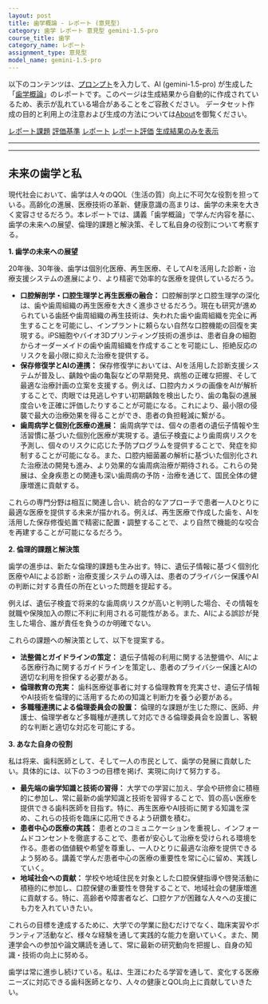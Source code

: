 ```yaml
---
layout: post
title: 歯学概論 - レポート (意見型)
category: 歯学 レポート 意見型 gemini-1.5-pro
course_title: 歯学
category_name: レポート
assignment_type: 意見型
model_name: gemini-1.5-pro
---
```


以下のコンテンツは、[プロンプト](http://127.0.0.1:8000/generated/歯学/gemini-1.5-pro/prompt_レポート-意見型.md)を入力して、AI (gemini-1.5-pro) が生成した「[歯学概論](/contents/歯学/)」のレポートです。このページは生成結果から自動的に作成されているため、表示が乱れている場合があることをご容赦ください。
データセット作成の目的と利用上の注意および生成の方法については[About](/About)を御覧ください。

[レポート課題](../レポート課題-意見型)
[評価基準](../評価基準-意見型)
[レポート](../レポート-意見型)
[レポート評価](../レポート評価-意見型)
[生成結果のみを表示](http://127.0.0.1:8000/generated/歯学/gemini-1.5-pro/レポート-意見型.md)
  

***
***
  
## 未来の歯学と私

現代社会において、歯学は人々のQOL（生活の質）向上に不可欠な役割を担っている。高齢化の進展、医療技術の革新、健康意識の高まりは、歯学の未来を大きく変容させるだろう。本レポートでは、講義「歯学概論」で学んだ内容を基に、歯学の未来への展望、倫理的課題と解決策、そして私自身の役割について考察する。

**1. 歯学の未来への展望**

20年後、30年後、歯学は個別化医療、再生医療、そしてAIを活用した診断・治療支援システムの進展により、より精密で効率的な医療を提供しているだろう。

* **口腔解剖学・口腔生理学と再生医療の融合：**  口腔解剖学と口腔生理学の深化は、歯や歯周組織の再生医療を大きく進歩させるだろう。現在も研究が進められている歯胚や歯周組織の再生技術は、失われた歯や歯周組織を完全に再生することを可能にし、インプラントに頼らない自然な口腔機能の回復を実現する。iPS細胞やバイオ3Dプリンティング技術の進歩は、患者自身の細胞からオーダーメイドの歯や歯周組織を作成することを可能にし、拒絶反応のリスクを最小限に抑えた治療を提供する。
* **保存修復学とAIの連携：**  保存修復学においては、AIを活用した診断支援システムが普及し、齲蝕や歯の亀裂などの早期発見、病態の正確な把握、そして最適な治療計画の立案を支援する。例えば、口腔内カメラの画像をAIが解析することで、肉眼では見逃しやすい初期齲蝕を検出したり、歯の亀裂の進展度合いを正確に評価したりすることが可能になる。これにより、最小限の侵襲で最大の治療効果を得ることができ、患者の負担軽減に繋がる。
* **歯周病学と個別化医療の進展：** 歯周病学では、個々の患者の遺伝子情報や生活習慣に基づいた個別化医療が実現する。遺伝子検査により歯周病リスクを予測し、個々のリスクに応じた予防プログラムを提供することで、発症を抑制することが可能になる。また、口腔内細菌叢の解析に基づいた個別化された治療法の開発も進み、より効果的な歯周病治療が期待される。これらの発展は、全身疾患との関連も深い歯周病の予防・治療を通じて、国民全体の健康増進に貢献する。

これらの専門分野は相互に関連し合い、統合的なアプローチで患者一人ひとりに最適な医療を提供する未来が描かれる。例えば、再生医療で作成した歯を、AIを活用した保存修復処置で精密に配置・調整することで、より自然で機能的な咬合を再建することが可能になるだろう。

**2. 倫理的課題と解決策**

歯学の進歩は、新たな倫理的課題も生み出す。特に、遺伝子情報に基づく個別化医療やAIによる診断・治療支援システムの導入は、患者のプライバシー保護やAIの判断に対する責任の所在といった問題を提起する。

例えば、遺伝子検査で将来的な歯周病リスクが高いと判明した場合、その情報を就職や保険加入の際に不利に利用される可能性がある。また、AIによる誤診が発生した場合、誰が責任を負うのか明確でない。

これらの課題への解決策として、以下を提案する。

* **法整備とガイドラインの策定：** 遺伝子情報の利用に関する法整備や、AIによる医療行為に関するガイドラインを策定し、患者のプライバシー保護とAIの適切な利用を担保する必要がある。
* **倫理教育の充実：** 歯科医療従事者に対する倫理教育を充実させ、遺伝子情報やAI技術を倫理的に活用するための知識と判断力を養う必要がある。
* **多職種連携による倫理委員会の設置：** 倫理的な課題が生じた際に、医師、弁護士、倫理学者など多職種が連携して対応できる倫理委員会を設置し、客観的な判断と適切な対応を可能にする。

**3. あなた自身の役割**

私は将来、歯科医師として、そして一人の市民として、歯学の発展に貢献したい。具体的には、以下の３つの目標を掲げ、実現に向けて努力する。

* **最先端の歯学知識と技術の習得：**  大学での学習に加え、学会や研修会に積極的に参加し、常に最新の歯学知識と技術を習得することで、質の高い医療を提供できる歯科医師を目指す。特に、再生医療やAI技術に関する知識を深め、これらの技術を臨床に応用できるよう研鑽を積む。
* **患者中心の医療の実践：**  患者とのコミュニケーションを重視し、インフォームドコンセントを徹底することで、患者が安心して治療を受けられる環境を作る。患者の価値観や希望を尊重し、一人ひとりに最適な治療を提供できるよう努める。講義で学んだ患者中心の医療の重要性を常に心に留め、実践していく。
* **地域社会への貢献：**  学校や地域住民を対象とした口腔保健指導や啓発活動に積極的に参加し、口腔保健の重要性を啓発することで、地域社会の健康増進に貢献する。特に、高齢者や障害者など、口腔ケアが困難な人々への支援にも力を入れていきたい。

これらの目標を達成するために、大学での学業に励むだけでなく、臨床実習やボランティア活動など、様々な経験を通して実践的な能力を磨いていく。また、関連学会への参加や論文購読を通して、常に最新の研究動向を把握し、自身の知識・技術の向上に努める。

歯学は常に進歩し続けている。私は、生涯にわたる学習を通して、変化する医療ニーズに対応できる歯科医師となり、人々の健康とQOL向上に貢献していきたい。
